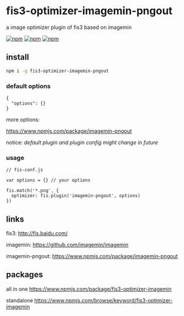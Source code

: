 # fis3-optimizer-imagemin-pngout
a image optimizer plugin of fis3 based on imagemin

[![npm](https://img.shields.io/npm/v/fis3-optimizer-imagemin-pngout.svg?style=flat-square)](https://www.npmjs.com/package/fis3-optimizer-imagemin-pngout)
[![npm](https://img.shields.io/npm/dt/fis3-optimizer-imagemin-pngout.svg?style=flat-square)](https://www.npmjs.com/package/fis3-optimizer-imagemin-pngout)
[![npm](https://img.shields.io/npm/dm/fis3-optimizer-imagemin-pngout.svg?style=flat-square)](https://www.npmjs.com/package/fis3-optimizer-imagemin-pngout)

## install
```sh
npm i -g fis3-optimizer-imagemin-pngout
```

### default options
```
{
  "options": {}
}
```
more options:

https://www.npmjs.com/package/imagemin-pngout


notice: *default plugin and plugin config might change in future*

### usage

```
// fis-conf.js

var options = {} // your options

fis.match('*.png', {
  optimizer: fis.plugin('imagemin-pngout', options)
})
```

## links
fis3: http://fis.baidu.com/

imagemin: https://github.com/imagemin/imagemin

imagemin-pngout: https://www.npmjs.com/package/imagemin-pngout


## packages
all in one
https://www.npmjs.com/package/fis3-optimizer-imagemin

standalone
https://www.npmjs.com/browse/keyword/fis3-optimizer-imagemin